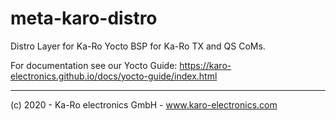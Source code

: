 # meta-karo-distro
Distro Layer for Ka-Ro Yocto BSP for Ka-Ro TX and QS CoMs.

For documentation see our Yocto Guide: https://karo-electronics.github.io/docs/yocto-guide/index.html

---------
(c) 2020 - Ka-Ro electronics GmbH - www.karo-electronics.com
